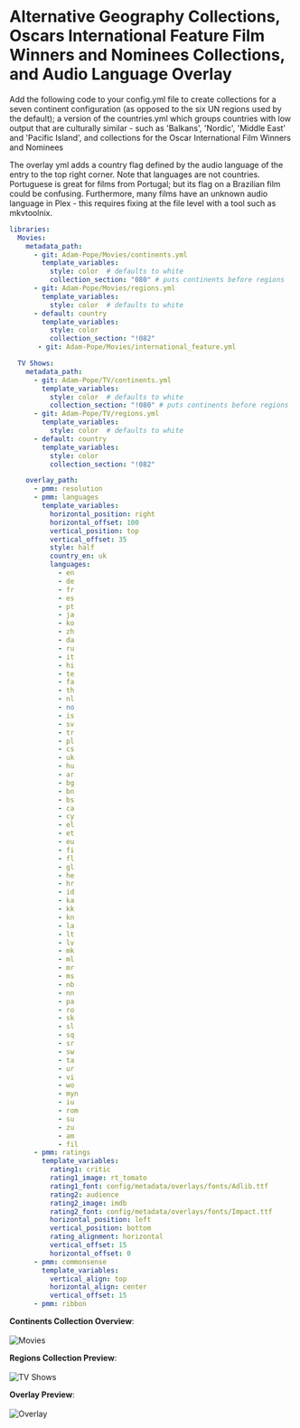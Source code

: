 # Alternative Geography Collections, Oscars International Feature Film Winners and Nominees Collections, and Audio Language Overlay

Add the following code to your config.yml file to create collections for a seven continent configuration (as opposed to the six UN regions used by the default); a version of the countries.yml which groups countries with low output that are culturally similar - such as 'Balkans', 'Nordic', 'Middle East' and 'Pacific Island', and collections for the Oscar International Film Winners and Nominees

The overlay yml adds a country flag defined by the audio language of the entry to the top right corner. Note that languages are not countries. Portuguese is great for films from Portugal; but its flag on a Brazilian film could be confusing. Furthermore, many films have an unknown audio language in Plex - this requires fixing at the file level with a tool such as mkvtoolnix.

```yaml
libraries:
  Movies:
    metadata_path:
      - git: Adam-Pope/Movies/continents.yml
        template_variables:
          style: color  # defaults to white
          collection_section: "080" # puts continents before regions
      - git: Adam-Pope/Movies/regions.yml
        template_variables:
          style: color  # defaults to white
      - default: country
        template_variables:
          style: color
          collection_section: "!082"
       - git: Adam-Pope/Movies/international_feature.yml

  TV Shows:
    metadata_path:
      - git: Adam-Pope/TV/continents.yml
        template_variables:
          style: color  # defaults to white
          collection_section: "!080" # puts continents before regions
      - git: Adam-Pope/TV/regions.yml
        template_variables:
          style: color  # defaults to white
      - default: country
        template_variables:
          style: color
          collection_section: "!082"

    overlay_path:
      - pmm: resolution     
      - pmm: languages                             
        template_variables:
          horizontal_position: right
          horizontal_offset: 100
          vertical_position: top
          vertical_offset: 35
          style: half
          country_en: uk
          languages:
            - en
            - de
            - fr
            - es
            - pt
            - ja
            - ko
            - zh
            - da
            - ru
            - it
            - hi
            - te
            - fa
            - th
            - nl
            - no
            - is
            - sv
            - tr
            - pl
            - cs
            - uk
            - hu
            - ar
            - bg
            - bn
            - bs
            - ca
            - cy
            - el
            - et
            - eu
            - fi
            - fl
            - gl
            - he
            - hr
            - id
            - ka
            - kk
            - kn
            - la
            - lt
            - lv
            - mk
            - ml
            - mr
            - ms
            - nb
            - nn
            - pa
            - ro
            - sk
            - sl
            - sq
            - sr
            - sw
            - ta
            - ur
            - vi
            - wo
            - myn
            - iu
            - rom
            - su
            - zu
            - am
            - fil
      - pmm: ratings                                  
        template_variables:      
          rating1: critic
          rating1_image: rt_tomato
          rating1_font: config/metadata/overlays/fonts/Adlib.ttf
          rating2: audience  
          rating2_image: imdb
          rating2_font: config/metadata/overlays/fonts/Impact.ttf
          horizontal_position: left
          vertical_position: bottom
          rating_alignment: horizontal
          vertical_offset: 15
          horizontal_offset: 0        
      - pmm: commonsense
        template_variables:
          vertical_align: top
          horizontal_align: center
          vertical_offset: 15
      - pmm: ribbon
```

**Continents Collection Overview**: <br><br>
![Movies](https://i.imgur.com/WdZSatA.png)
<br>

**Regions Collection Preview**: <br><br>
![TV Shows](https://i.imgur.com/IhRoyCk.png)
<br>

**Overlay Preview**: <br><br>
![Overlay](https://i.imgur.com/HvmI1Lb.jpg)
<br>

